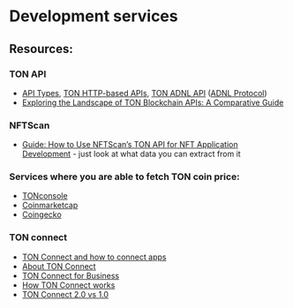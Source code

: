 # Development services

## Resources:

### TON API
* [API Types](https://docs.ton.org/develop/dapps/apis/), [TON HTTP-based APIs](https://docs.ton.org/develop/dapps/apis/toncenter), [TON ADNL API](https://docs.ton.org/develop/dapps/apis/adnl) ([ADNL Protocol](https://docs.ton.org/learn/networking/adnl#:~:text=Overview%E2%80%8B,if%20UDP%20is%20not%20available.))
* [Exploring the Landscape of TON Blockchain APIs: A Comparative Guide](https://tonresear.ch/t/exploring-the-landscape-of-ton-blockchain-apis-a-comparative-guide/203_)

### NFTScan
* [Guide: How to Use NFTScan’s TON API for NFT Application Development](https://medium.com/nftscan/guide-how-to-use-nftscans-ton-api-for-nft-application-development-fb8d0b2464d0) - just look at what data you can extract from it

### Services where you are able to fetch TON coin price:

* [TONconsole](https://docs.tonconsole.com/tonapi/rest-api/rates)
* [Coinmarketcap](https://coinmarketcap.com/api/documentation/v1/)
* [Coingecko](https://apiguide.coingecko.com/getting-started)

### TON connect
* [TON Connect and how to connect apps](https://wallet.helpscoutdocs.com/article/281-ton-connect-and-how-to-connect-apps)
* [About TON Connect](https://docs.ton.org/develop/dapps/ton-connect/overview)
* [TON Connect for Business](https://docs.ton.org/develop/dapps/ton-connect/business#)
* [How TON Connect works](https://docs.ton.org/develop/dapps/ton-connect/)
* [TON Connect 2.0 vs 1.0](https://docs.ton.org/develop/dapps/ton-connect/comparison)
